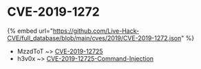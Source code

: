 # CVE-2019-1272
{% embed url="https://github.com/Live-Hack-CVE/full_database/blob/main/cves/2019/CVE-2019-1272.json" %}

* MzzdToT ~> [CVE-2019-12725](https://www.alice-snow.ru/2019/database/cve-2019-1272/cve-2019-12725-mzzdtot)
* h3v0x ~> [CVE-2019-12725-Command-Injection](https://www.alice-snow.ru/2019/database/cve-2019-1272/cve-2019-12725-command-injection-h3v0x)